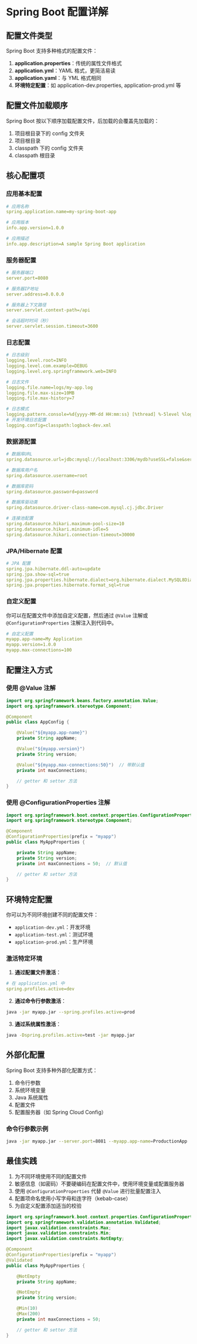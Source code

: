 # Spring Boot 配置详解

## 配置文件类型

Spring Boot 支持多种格式的配置文件：

1. **application.properties**：传统的属性文件格式
2. **application.yml**：YAML 格式，更简洁易读
3. **application.yaml**：与 YML 格式相同
4. **环境特定配置**：如 application-dev.properties, application-prod.yml 等

## 配置文件加载顺序

Spring Boot 按以下顺序加载配置文件，后加载的会覆盖先加载的：

1. 项目根目录下的 config 文件夹
2. 项目根目录
3. classpath 下的 config 文件夹
4. classpath 根目录

## 核心配置项

### 应用基本配置

```yaml
# 应用名称
spring.application.name=my-spring-boot-app

# 应用版本
info.app.version=1.0.0

# 应用描述
info.app.description=A sample Spring Boot application
```

### 服务器配置

```yaml
# 服务器端口
server.port=8080

# 服务器IP地址
server.address=0.0.0.0

# 服务器上下文路径
server.servlet.context-path=/api

# 会话超时时间（秒）
server.servlet.session.timeout=3600
```

### 日志配置

```yaml
# 日志级别
logging.level.root=INFO
logging.level.com.example=DEBUG
logging.level.org.springframework.web=INFO

# 日志文件
logging.file.name=logs/my-app.log
logging.file.max-size=10MB
logging.file.max-history=7

# 日志模式
logging.pattern.console=%d{yyyy-MM-dd HH:mm:ss} [%thread] %-5level %logger{36} - %msg%n
# 开发环境日志配置
logging.config=classpath:logback-dev.xml
```

### 数据源配置

```yaml
# 数据库URL
spring.datasource.url=jdbc:mysql://localhost:3306/mydb?useSSL=false&serverTimezone=UTC

# 数据库用户名
spring.datasource.username=root

# 数据库密码
spring.datasource.password=password

# 数据库驱动类
spring.datasource.driver-class-name=com.mysql.cj.jdbc.Driver

# 连接池配置
spring.datasource.hikari.maximum-pool-size=10
spring.datasource.hikari.minimum-idle=5
spring.datasource.hikari.connection-timeout=30000
```

### JPA/Hibernate 配置

```yaml
# JPA 配置
spring.jpa.hibernate.ddl-auto=update
spring.jpa.show-sql=true
spring.jpa.properties.hibernate.dialect=org.hibernate.dialect.MySQL8Dialect
spring.jpa.properties.hibernate.format_sql=true
```

### 自定义配置

你可以在配置文件中添加自定义配置，然后通过 `@Value` 注解或 `@ConfigurationProperties` 注解注入到代码中。

```yaml
# 自定义配置
myapp.app-name=My Application
myapp.version=1.0.0
myapp.max-connections=100
```

## 配置注入方式

### 使用 @Value 注解

```java
import org.springframework.beans.factory.annotation.Value;
import org.springframework.stereotype.Component;

@Component
public class AppConfig {

    @Value("${myapp.app-name}")
    private String appName;

    @Value("${myapp.version}")
    private String version;

    @Value("${myapp.max-connections:50}")  // 带默认值
    private int maxConnections;

    // getter 和 setter 方法
}
```

### 使用 @ConfigurationProperties 注解

```java
import org.springframework.boot.context.properties.ConfigurationProperties;
import org.springframework.stereotype.Component;

@Component
@ConfigurationProperties(prefix = "myapp")
public class MyAppProperties {

    private String appName;
    private String version;
    private int maxConnections = 50;  // 默认值

    // getter 和 setter 方法
}
```

## 环境特定配置

你可以为不同环境创建不同的配置文件：

- `application-dev.yml`：开发环境
- `application-test.yml`：测试环境
- `application-prod.yml`：生产环境

### 激活特定环境

1. **通过配置文件激活**：

```yaml
# 在 application.yml 中
spring.profiles.active=dev
```

2. **通过命令行参数激活**：

```bash
java -jar myapp.jar --spring.profiles.active=prod
```

3. **通过系统属性激活**：

```bash
java -Dspring.profiles.active=test -jar myapp.jar
```

## 外部化配置

Spring Boot 支持多种外部化配置方式：

1. 命令行参数
2. 系统环境变量
3. Java 系统属性
4. 配置文件
5. 配置服务器（如 Spring Cloud Config）

### 命令行参数示例

```bash
java -jar myapp.jar --server.port=8081 --myapp.app-name=ProductionApp
```

## 最佳实践

1. 为不同环境使用不同的配置文件
2. 敏感信息（如密码）不要硬编码在配置文件中，使用环境变量或配置服务器
3. 使用 `@ConfigurationProperties` 代替 `@Value` 进行批量配置注入
4. 配置项命名使用小写字母和连字符（kebab-case）
5. 为自定义配置添加适当的校验

```java
import org.springframework.boot.context.properties.ConfigurationProperties;
import org.springframework.validation.annotation.Validated;
import javax.validation.constraints.Max;
import javax.validation.constraints.Min;
import javax.validation.constraints.NotEmpty;

@Component
@ConfigurationProperties(prefix = "myapp")
@Validated
public class MyAppProperties {

    @NotEmpty
    private String appName;

    @NotEmpty
    private String version;

    @Min(10)
    @Max(200)
    private int maxConnections = 50;

    // getter 和 setter 方法
}
```